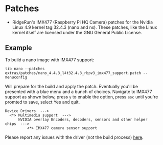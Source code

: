 # Patches

* RidgeRun's IMX477 (Raspberry Pi HQ Camera) patches for the Nvidia Linux 4.9 kernel tag 32.4.3 (nano and nx). These patches, like the Linux kernel itself are licensed under the GNU General Public License.

## Example

To build a nano image with IMX477 support:

```
tib nano --patches extras/patches/nano_4.4.3_l4t32.4.3_rbpv3_imx477_support.patch --menuconfig
```

Will prepare for the build and apply the patch. Eventually you'll be presented
with a blue menu and a bunch of choices. Navigate to IMX477 support as shown
below, press `y` to enable the option, press `esc` until you're promted to save,
select Yes and quit.

```
Device Drivers  --->
  <*> Multimedia support  --->
      NVIDIA overlay Encoders, decoders, sensors and other helper chips  --->
          <*> IMX477 camera sensor support
```

Please report any issues with the driver (not the build process) [here](https://github.com/RidgeRun/NVIDIA-Jetson-IMX477-RPIV3/issues).